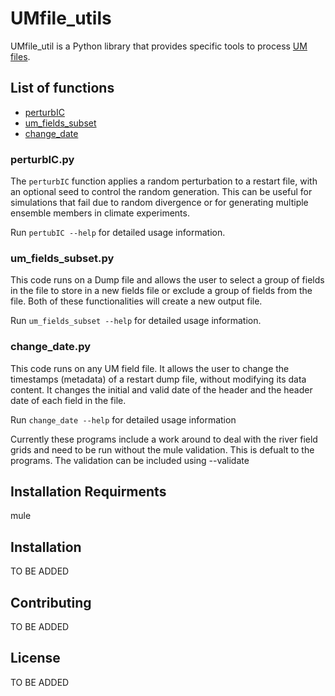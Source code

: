 # UMfile_utils

UMfile_util is a Python library that provides specific tools to process [UM files](https://code.metoffice.gov.uk/doc/um/latest/papers/umdp_F03.pdf).

## List of functions

- [perturbIC](#perturbic)
- [um_fields_subset](#um-fields-subset)
- [change_date](#change-date)

### perturbIC.py 
The `perturbIC` function applies a random perturbation to a restart file, with an optional seed to control the random generation.
This can be useful for simulations that fail due to random divergence or for generating multiple ensemble members in climate experiments.

Run `pertubIC --help` for detailed usage information.

### um_fields_subset.py

This code runs on a Dump file and allows the user to select a group of fields in the file to store  in a new fields file or exclude a 
group of fields from the file. Both of these functionalities will create a new output file. 

Run `um_fields_subset --help` for detailed usage information.

### change_date.py
This code runs on any UM field file. It allows the user to change the timestamps (metadata) of a restart dump file, without modifying its data content. It changes the initial and valid date of the header and the header date of each field in the file.

Run `change_date --help` for detailed usage information

Currently these programs include a work around to deal with the river field grids and need to be run without the mule validation. 
This is defualt to the programs. The validation can be included using --validate

## Installation Requirments
mule 


## Installation
TO BE ADDED

## Contributing
TO BE ADDED


## License
TO BE ADDED
